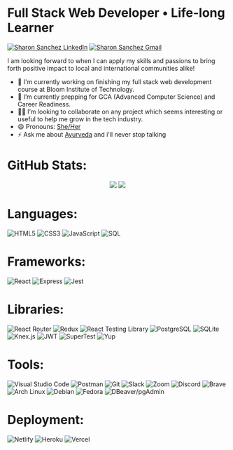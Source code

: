 # Full Stack Web Developer • Life-long Learner
[![Sharon Sanchez LinkedIn](https://img.shields.io/badge/Sharon_Sanchez-0A66C2?style=for-the-badge&logo=LinkedIn)](https://www.linkedin.com/in/sharontsanchez/)
[![Sharon Sanchez Gmail](https://img.shields.io/badge/Gmail-D14836?style=for-the-badge&logo=gmail&logoColor=white)](mailto:sharontsanchez@gmail.com)

I am looking forward to when I can apply my skills and passions to bring forth positive impact to local and international communities alike!

- 🔨 I'm currently working on finishing my full stack web development course at Bloom Institute of Technology.
- 🌱 I’m currently prepping for GCA (Advanced Computer Science) and Career Readiness. 
- 👯🏽 I’m looking to collaborate on any project which seems interesting or useful to help me grow in the tech industry.
- 😄 Pronouns: [She/Her](https://www.mypronouns.org/she-her)
- ⚡ Ask me about [Ayurveda](https://en.wikipedia.org/wiki/Ayurveda) and i'll never stop talking 

# GitHub Stats:
<p align = "center">
  <img src = "https://github-readme-stats.vercel.app/api?username=sharontsanchez&show_icons=true&theme=radical&line_height=33">
  <img src = "https://github-readme-streak-stats.herokuapp.com/?user=sharontsanchez&theme=blue-green)](https://github.com/sharontsanchez/github-readme-streak-stats)">
</p>

# Languages: 
![HTML5](https://img.shields.io/badge/html5-%23E34F26.svg?style=for-the-badge&logo=html5&logoColor=white) 
![CSS3](https://img.shields.io/badge/css3-%231572B6.svg?style=for-the-badge&logo=css3&logoColor=white) 
![JavaScript](https://img.shields.io/badge/javascript-%23323330.svg?style=for-the-badge&logo=javascript&logoColor=%23F7DF1E)
![SQL](https://img.shields.io/badge/SQL-blue?style=for-the-badge)

# Frameworks: 
![React](https://img.shields.io/badge/React-20232A?style=for-the-badge&logo=react&logoColor=61DAFB) 
![Express](https://img.shields.io/badge/Express.js-000000?style=for-the-badge&logo=express&logoColor=white) 
![Jest](https://img.shields.io/badge/Jest-C21325?style=for-the-badge&logo=jest&logoColor=white)

# Libraries: 
![React Router](https://img.shields.io/badge/React_Router-CA4245?style=for-the-badge&logo=react-router&logoColor=white)
![Redux](https://img.shields.io/badge/Redux-593D88?style=for-the-badge&logo=redux&logoColor=white)
![React Testing Library](https://img.shields.io/badge/-TestingLibrary-%23E33332?style=for-the-badge&logo=testing-library&logoColor=white)
![PostgreSQL](https://img.shields.io/badge/PostgreSQL-316192?style=for-the-badge&logo=postgresql&logoColor=white)
![SQLite](https://img.shields.io/badge/sqlite-%2307405e.svg?style=for-the-badge&logo=sqlite&logoColor=white)
![Knex.js](https://img.shields.io/badge/Knex.js-orange?style=for-the-badge)
![JWT](https://img.shields.io/badge/JWT-black?style=for-the-badge&logo=JSON%20web%20tokens)
![SuperTest](https://img.shields.io/badge/SuperTest-red?style=for-the-badge)
![Yup](https://img.shields.io/badge/Yup-black?style=for-the-badge)

# Tools: 
![Visual Studio Code](https://img.shields.io/badge/Visual%20Studio%20Code-0078d7.svg?style=for-the-badge&logo=visual-studio-code&logoColor=white) 
![Postman](https://img.shields.io/badge/Postman-FF6C37?style=for-the-badge&logo=postman&logoColor=white) 
![Git](https://img.shields.io/badge/git-%23F05033.svg?style=for-the-badge&logo=git&logoColor=white) 
![Slack](https://img.shields.io/badge/Slack-4A154B?style=for-the-badge&logo=slack&logoColor=white) 
![Zoom](https://img.shields.io/badge/Zoom-2D8CFF?style=for-the-badge&logo=zoom&logoColor=white) 
![Discord](https://img.shields.io/badge/Discord-7289DA?style=for-the-badge&logo=discord&logoColor=white) 
![Brave](https://img.shields.io/badge/Brave-FB542B?style=for-the-badge&logo=Brave&logoColor=white) 
![Arch Linux](https://img.shields.io/badge/Arch_Linux-1793D1?style=for-the-badge&logo=arch-linux&logoColor=white) 
![Debian](https://img.shields.io/badge/Debian-A81D33?style=for-the-badge&logo=debian&logoColor=white) 
![Fedora](https://img.shields.io/badge/Fedora-294172?style=for-the-badge&logo=fedora&logoColor=white)
![DBeaver/pgAdmin](https://img.shields.io/badge/DBeaver_/_pgAdmin-tan?style=for-the-badge&logo=PostgreSQL&logoColor=black)

# Deployment: 
![Netlify](https://img.shields.io/badge/netlify-%23000000.svg?style=for-the-badge&logo=netlify&logoColor=#00C7B7) 
![Heroku](https://img.shields.io/badge/heroku-%23430098.svg?style=for-the-badge&logo=heroku&logoColor=white) 
![Vercel](https://img.shields.io/badge/vercel-%23000000.svg?style=for-the-badge&logo=vercel&logoColor=white)

